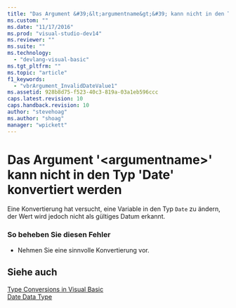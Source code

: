 ```yaml
---
title: "Das Argument &#39;&lt;argumentname&gt;&#39; kann nicht in den Typ &#39;Date&#39; konvertiert werden | Microsoft Docs"
ms.custom: ""
ms.date: "11/17/2016"
ms.prod: "visual-studio-dev14"
ms.reviewer: ""
ms.suite: ""
ms.technology: 
  - "devlang-visual-basic"
ms.tgt_pltfrm: ""
ms.topic: "article"
f1_keywords: 
  - "vbrArgument_InvalidDateValue1"
ms.assetid: 928b8d75-f523-40c3-819a-03a1eb596ccc
caps.latest.revision: 10
caps.handback.revision: 10
author: "stevehoag"
ms.author: "shoag"
manager: "wpickett"
---
```

# Das Argument &#39;&lt;argumentname&gt;&#39; kann nicht in den Typ &#39;Date&#39; konvertiert werden
Eine Konvertierung hat versucht, eine Variable in den Typ `Date` zu ändern, der Wert wird jedoch nicht als gültiges Datum erkannt.  
  
### So beheben Sie diesen Fehler  
  
-   Nehmen Sie eine sinnvolle Konvertierung vor.  
  
## Siehe auch  
 [Type Conversions in Visual Basic](../../visual-basic/programming-guide/language-features/data-types/type-conversions.md)   
 [Date Data Type](../../visual-basic/language-reference/data-types/date-data-type.md)